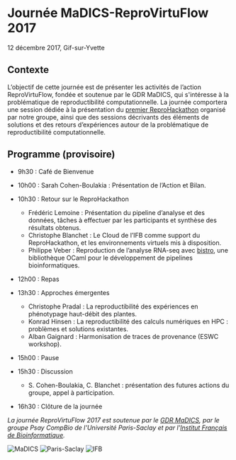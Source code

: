# Journée MaDICS-ReproVirtuFlow 2017
12 décembre 2017, Gif-sur-Yvette

## Contexte

L’objectif de cette journée est de présenter les activités de l’action ReproVirtuFlow, fondée et soutenue par le GDR MaDICS, qui s'intéresse à la problématique de reproductibilité computationnelle.
La journée comportera une session dédiée à la présentation du [premier ReproHackathon](https://ifb-elixirfr.github.io/ReproHackathon) organisé par notre groupe, ainsi que des sessions décrivants des éléments de solutions et des retours d’expériences autour de la problématique de reproductibilité computationnelle. 

## Programme (provisoire)

* 9h30 : Café de Bienvenue 

* 10h00 : Sarah Cohen-Boulakia : Présentation de l’Action et Bilan.

* 10h30 : Retour sur le ReproHackathon
  * Frédéric Lemoine : Présentation du pipeline d’analyse et des données, tâches à effectuer par les participants et synthèse des résultats obtenus.
  * Christophe Blanchet : Le Cloud de l’IFB comme support du ReproHackathon, et les environnements virtuels mis à disposition.
  * Philippe Veber : Reproduction de l’analyse RNA-seq avec [bistro](https://github.com/IFB-ElixirFr/ReproHackathon/tree/master/reprohackathon1/bistro), une bibliothèque OCaml pour le développement de pipelines bioinformatiques.

* 12h00 : Repas

* 13h30 : Approches émergentes
  * Christophe Pradal : La reproductibilité des expériences en phénotypage haut-débit des plantes.
  * Konrad Hinsen : La reproductibilité des calculs numériques en HPC : problèmes et solutions existantes.
  * Alban Gaignard : Harmonisation de traces de provenance (ESWC workshop).

* 15h00 : Pause

* 15h30 : Discussion
  *  S. Cohen-Boulakia, C. Blanchet : présentation des futures actions du groupe, appel à participation.

* 16h30 : Clôture de la journée

*La journée ReproVirtuFlow 2017 est soutenue par le [GDR MaDICS](https://www.madics.fr), par le groupe Psay CompBio de l'Université Paris-Saclay et par l'[Institut Français de Bioinformatique](http://www.france-bioinformatique.fr).*

![MaDICS](https://ifb-elixirfr.github.io/ReproHackathon/logo-madics.png) ![Paris-Saclay](https://ifb-elixirfr.github.io/ReproHackathon/logo-paris-saclay.png) ![IFB](https://ifb-elixirfr.github.io/ReproHackathon/logo-ifb.png)
